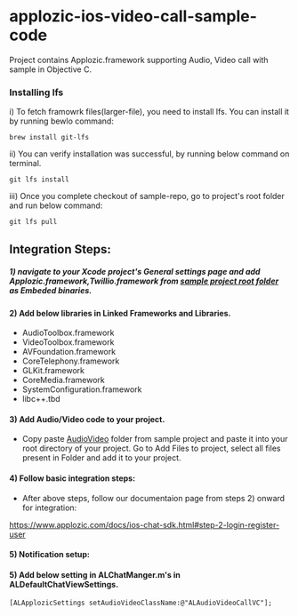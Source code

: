 # applozic-ios-video-call-sample-code

Project contains Applozic.framework supporting Audio, Video call with sample in Objective C.

### Installing lfs

i)  To fetch framowrk files(larger-file), you need to install lfs. You can install it by running bewlo command:

```
brew install git-lfs 
```
ii)  You can verify installation was successful, by running below command on terminal.

```
git lfs install
```

iii) Once you complete checkout of sample-repo, go to project's root folder and run below command:

```
git lfs pull
```



## Integration Steps: 

##### 1) navigate to your Xcode project's General settings page and add Applozic.framework,Twillio.framework from [sample project root folder](https://github.com/AppLozic/applozic-ios-video-call-sample/tree/master/ALAudioVideo) as Embeded binaries.

#### 2) Add below libraries in Linked Frameworks and Libraries.

- AudioToolbox.framework
- VideoToolbox.framework
- AVFoundation.framework
- CoreTelephony.framework
- GLKit.framework
- CoreMedia.framework
- SystemConfiguration.framework
- libc++.tbd

#### 3) Add Audio/Video code to your project.
 - Copy paste [AudioVideo](https://github.com/AppLozic/applozic-ios-video-call-sample/tree/master/ALAudioVideo/ALAudioVideo/AudioVideo) folder from sample project and paste it into your root directory of your project. Go to Add Files to project, select all files present in Folder and add it to your project.

#### 4) Follow basic integration steps:
- After above steps, follow our documentaion page from steps 2) onward for integration:

https://www.applozic.com/docs/ios-chat-sdk.html#step-2-login-register-user

#### 5) Notification setup:

      
 
#### 5) Add below setting in ALChatManger.m's in ALDefaultChatViewSettings.

    [ALApplozicSettings setAudioVideoClassName:@"ALAudioVideoCallVC"];
    
